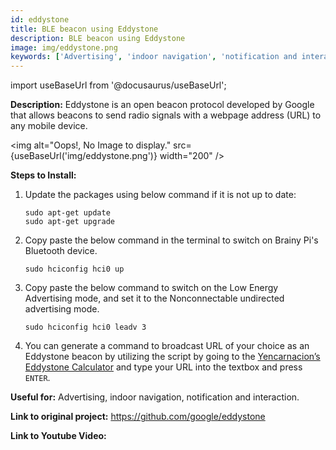 ```yaml
---
id: eddystone
title: BLE beacon using Eddystone
description: BLE beacon using Eddystone
image: img/eddystone.png
keywords: ['Advertising', 'indoor navigation', 'notification and interaction']
---
```



import useBaseUrl from '@docusaurus/useBaseUrl';



**Description:** Eddystone is an open beacon protocol developed by Google that allows beacons to send radio signals with a webpage address (URL) to any mobile device.

<img alt="Oops!, No Image to display." src={useBaseUrl('img/eddystone.png')} width="200" />

**Steps to Install:**

1. Update the packages using below command if it is not up to date:

   ```
   sudo apt-get update
   sudo apt-get upgrade
   ```
2. Copy paste the below command in the terminal to switch on Brainy Pi's Bluetooth device.

   ```
   sudo hciconfig hci0 up
   ```
3. Copy paste the below command to switch on the Low Energy Advertising mode, and set it to 
   the Nonconnectable undirected advertising mode.

   ```
   sudo hciconfig hci0 leadv 3
   ```
4. You can generate a command to broadcast URL of your choice as an Eddystone beacon by 
   utilizing the script by going to the [Yencarnacion’s Eddystone Calculator](https://yencarnacion.github.io/eddystone-url-calculator/) and type your URL into the textbox and press `ENTER`.

**Useful for:** Advertising, indoor navigation, notification and interaction.

**Link to original project:** https://github.com/google/eddystone

**Link to Youtube Video:** <!-- Link to the Youtube video. -->